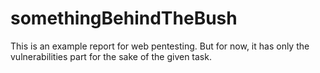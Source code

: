 # somethingBehindTheBush

This is an example report for web pentesting. But for now, it has only the vulnerabilities part for the sake of the given task.
